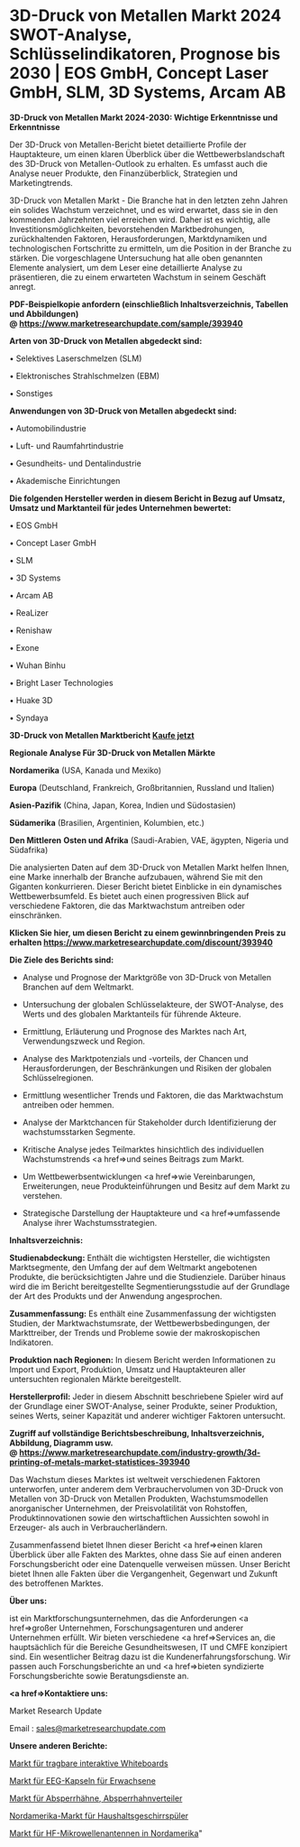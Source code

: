 # 3D-Druck von Metallen Markt 2024 SWOT-Analyse, Schlüsselindikatoren, Prognose bis 2030 | EOS GmbH, Concept Laser GmbH, SLM, 3D Systems, Arcam AB

<strong>3D-Druck von Metallen Markt 2024-2030: Wichtige Erkenntnisse und Erkenntnisse</strong>

Der 3D-Druck von Metallen-Bericht bietet detaillierte Profile der Hauptakteure, um einen klaren Überblick über die Wettbewerbslandschaft des 3D-Druck von Metallen-Outlook zu erhalten. Es umfasst auch die Analyse neuer Produkte, den Finanzüberblick, Strategien und Marketingtrends.

3D-Druck von Metallen Markt - Die Branche hat in den letzten zehn Jahren ein solides Wachstum verzeichnet, und es wird erwartet, dass sie in den kommenden Jahrzehnten viel erreichen wird. Daher ist es wichtig, alle Investitionsmöglichkeiten, bevorstehenden Marktbedrohungen, zurückhaltenden Faktoren, Herausforderungen, Marktdynamiken und technologischen Fortschritte zu ermitteln, um die Position in der Branche zu stärken. Die vorgeschlagene Untersuchung hat alle oben genannten Elemente analysiert, um dem Leser eine detaillierte Analyse zu präsentieren, die zu einem erwarteten Wachstum in seinem Geschäft anregt.

<strong><b>PDF-Beispielkopie anfordern (einschließlich Inhaltsverzeichnis, Tabellen und Abbildungen) @ </b></strong><strong><a href=https://www.marketresearchupdate.com/sample/393940><strong>https://www.marketresearchupdate.com/sample/393940</u></a></strong></strong>

<strong>Arten von 3D-Druck von Metallen abgedeckt sind:</strong>

• Selektives Laserschmelzen (SLM)

• Elektronisches Strahlschmelzen (EBM)

• Sonstiges

<strong>Anwendungen von 3D-Druck von Metallen abgedeckt sind:</strong>

• Automobilindustrie

• Luft- und Raumfahrtindustrie

• Gesundheits- und Dentalindustrie

• Akademische Einrichtungen

<strong>Die folgenden Hersteller werden in diesem Bericht in Bezug auf Umsatz, Umsatz und Marktanteil für jedes Unternehmen bewertet:</strong>

• EOS GmbH

• Concept Laser GmbH

• SLM

• 3D Systems

• Arcam AB

• ReaLizer

• Renishaw

• Exone

• Wuhan Binhu

• Bright Laser Technologies

• Huake 3D

• Syndaya

<strong>3D-Druck von Metallen Marktbericht <a href=https://www.marketresearchupdate.com/buynow/393940>Kaufe jetzt</a></strong>

<strong>Regionale Analyse Für 3D-Druck von Metallen Märkte</strong>

<strong>Nordamerika</strong> (USA, Kanada und Mexiko)

<strong>Europa</strong> (Deutschland, Frankreich, Großbritannien, Russland und Italien)

<strong>Asien-Pazifik</strong> (China, Japan, Korea, Indien und Südostasien)

<strong>Südamerika</strong> (Brasilien, Argentinien, Kolumbien, etc.)

<strong>Den Mittleren</strong> <strong>Osten und Afrika</strong> (Saudi-Arabien, VAE, ägypten, Nigeria und Südafrika)

Die analysierten Daten auf dem 3D-Druck von Metallen Markt helfen Ihnen, eine Marke innerhalb der Branche aufzubauen, während Sie mit den Giganten konkurrieren. Dieser Bericht bietet Einblicke in ein dynamisches Wettbewerbsumfeld. Es bietet auch einen progressiven Blick auf verschiedene Faktoren, die das Marktwachstum antreiben oder einschränken.

<strong>Klicken Sie hier, um diesen Bericht zu einem gewinnbringenden Preis zu erhalten
</strong><strong><a href=https://www.marketresearchupdate.com/discount/393940>https://www.marketresearchupdate.com/discount/393940</b></u></strong></a>

<strong>Die Ziele des Berichts sind:</strong>

- Analyse und Prognose der Marktgröße von 3D-Druck von Metallen Branchen auf dem Weltmarkt.

- Untersuchung der globalen Schlüsselakteure, der SWOT-Analyse, des Werts und des globalen Marktanteils für führende Akteure.

- Ermittlung, Erläuterung und Prognose des Marktes nach Art, Verwendungszweck und Region.

- Analyse des Marktpotenzials und -vorteils, der Chancen und Herausforderungen, der Beschränkungen und Risiken der globalen Schlüsselregionen.

- Ermittlung wesentlicher Trends und Faktoren, die das Marktwachstum antreiben oder hemmen.

- Analyse der Marktchancen für Stakeholder durch Identifizierung der wachstumsstarken Segmente.

- Kritische Analyse jedes Teilmarktes hinsichtlich des individuellen Wachstumstrends <a href=>und</a> seines Beitrags zum Markt.

- Um Wettbewerbsentwicklungen <a href=>wie</a> Vereinbarungen, Erweiterungen, neue Produkteinführungen und Besitz auf dem Markt zu verstehen.

- Strategische Darstellung der Hauptakteure und <a href=>umfas</a>sende Analyse ihrer Wachstumsstrategien.

<strong>Inhaltsverzeichnis:</strong>

<strong>Studienabdeckung:</strong> Enthält die wichtigsten Hersteller, die wichtigsten Marktsegmente, den Umfang der auf dem Weltmarkt angebotenen Produkte, die berücksichtigten Jahre und die Studienziele. Darüber hinaus wird die im Bericht bereitgestellte Segmentierungsstudie auf der Grundlage der Art des Produkts und der Anwendung angesprochen.

<strong>Zusammenfassung:</strong> Es enthält eine Zusammenfassung der wichtigsten Studien, der Marktwachstumsrate, der Wettbewerbsbedingungen, der Markttreiber, der Trends und Probleme sowie der makroskopischen Indikatoren.

<strong>Produktion nach Regionen:</strong> In diesem Bericht werden Informationen zu Import und Export, Produktion, Umsatz und Hauptakteuren aller untersuchten regionalen Märkte bereitgestellt.

<strong>Herstellerprofil:</strong> Jeder in diesem Abschnitt beschriebene Spieler wird auf der Grundlage einer SWOT-Analyse, seiner Produkte, seiner Produktion, seines Werts, seiner Kapazität und anderer wichtiger Faktoren untersucht.

<strong><b>Zugriff auf vollständige Berichtsbeschreibung, Inhaltsverzeichnis, Abbildung, Diagramm usw. @ </b></strong><strong><a href=https://www.marketresearchupdate.com/industry-growth/3d-printing-of-metals-market-statistices-393940>https://www.marketresearchupdate.com/industry-growth/3d-printing-of-metals-market-statistices-393940</a></strong>

Das Wachstum dieses Marktes ist weltweit verschiedenen Faktoren unterworfen, unter anderem dem Verbrauchervolumen von 3D-Druck von Metallen von 3D-Druck von Metallen Produkten, Wachstumsmodellen anorganischer Unternehmen, der Preisvolatilität von Rohstoffen, Produktinnovationen sowie den wirtschaftlichen Aussichten sowohl in Erzeuger- als auch in Verbraucherländern.

Zusammenfassend bietet Ihnen dieser Bericht <a href=>einen</a> klaren Überblick über alle Fakten des Marktes, ohne dass Sie auf einen anderen Forschungsbericht oder eine Datenquelle verweisen müssen. Unser Bericht bietet Ihnen alle Fakten über die Vergangenheit, Gegenwart und Zukunft des betroffenen Marktes.

<strong>Über uns:</strong>

 ist ein Marktforschungsunternehmen, das die Anforderungen <a href=>großer</a> Unternehmen, Forschungsagenturen und anderer Unternehmen erfüllt. Wir bieten verschiedene <a href=>Services</a> an, die hauptsächlich für die Bereiche Gesundheitswesen, IT und CMFE konzipiert sind. Ein wesentlicher Beitrag dazu ist die Kundenerfahrungsforschung. Wir passen auch Forschungsberichte an und <a href=>bieten</a> syndizierte Forschungsberichte sowie Beratungsdienste an.

<strong><a href=>Kontaktiere uns:</a></strong>

Market Research Update

Email : sales@marketresearchupdate.com

<strong>Unsere anderen Berichte:</strong>

<a href=https://www.linkedin.com/pulse/portable-interactive-whiteboard-market-2023>Markt für tragbare interaktive Whiteboards</a>

<a href=https://www.linkedin.com/pulse/adult-eeg-cap-market-size-trends-consumption>Markt für EEG-Kapseln für Erwachsene</a>

<a href=https://www.linkedin.com/pulse/stopcocks-stopcock-manifolds-market-outlooks>Markt für Absperrhähne, Absperrhahnverteiler</a>

<a href=https://www.linkedin.com/pulse/north-america-household-dishwasher-market-size-share-trend>Nordamerika-Markt für Haushaltsgeschirrspüler</a>

<a href=https://www.linkedin.com/pulse/north-america-antennas-rf-microwave-market-2023-booming>Markt für HF-Mikrowellenantennen in Nordamerika</a>"
